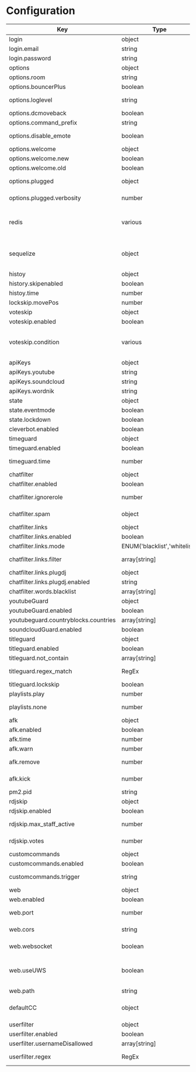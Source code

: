 # Configuration


|Key|Type|Description|
|---|---|---|
|login|object|Credentianls to login to plug.dj|
|login.email|string|E-Mail-Address to login|
|login.password|string|Password to login|
|options|object|Some general settings for the bot|
|options.room|string|The room to join|
|options.bouncerPlus|boolean|Default setting for Bouncer+|
|options.loglevel|string|Sets the bot's loglevel. Defaults to INFO, use DEBUG to for extended output|
|options.dcmoveback|boolean|Default setting for DCMoveBack|
|options.command_prefix|string|Sets the commandprefix, defaults to !|
|options.disable_emote|boolean|Sets if the bot should automatically delete all /me-messages from non-staff|
|options.welcome|object|welcome settings|
|options.welcome.new|boolean|Sets if the bot should welcome new users|
|options.welcome.old|boolean|Sets if the bot should welcome old users|
|options.plugged|object|Some settings for plugged, the underlying module to connect to plug.dj|
|options.plugged.verbosity|number|Sets plugged verbosity, defaults to 1, set it higher to get more messages|
|redis|various|Settings to connect to redis, pass a redis-url, or an object containing at least a host-value. To set port/db/password, just add these properties to the object|
|sequelize|object|Settings to connect to an SQL-database, refer to http://docs.sequelizejs.com/en/latest/docs/getting-started/#setting-up-a-connection for the properties|
|histoy|object|History settings|
|history.skipenabled|boolean|Sets default value for historyskip|
|histoy.time|number|Sets the time in minutes a song stays on the history|
|lockskip.movePos|number|Sets the default position for lockskip|
|voteskip|object|Settings for voteskip|
|voteskip.enabled|boolean|Sets the default value for VoteSkip|
|voteskip.condition|various|Number for a fixed number of mehs, function to decide based on a custom function or object with min/max/ratio properties to decide when to skip a song based on votes|
|apiKeys|object|Contains some keys to access various apis|
|apiKeys.youtube|string|Contains an apiKey for the youTube data api|
|apiKeys.soundcloud|string|Contains an apiKey for soundcloud|
|apiKeys.wordnik|string|Contains an apiKey for wordnik|
|state|object|Contains some state-settings for the bot|
|state.eventmode|boolean|Sets the default value for eventmode|
|state.lockdown|boolean|Sets the default value for lockdown|
|cleverbot.enabled|boolean|Sets the default value for cleverbot|
|timeguard|object|Contains some settings for timeguard|
|timeguard.enabled|boolean|Sets the default value for timeguard|
|timeguard.time|number|Sets the maximum songlength before the timeguard skips|
|chatfilter|object|Settings for the chatfilter|
|chatfilter.enabled|boolean|The default value for chatfilter|
|chatfilter.ignorerole|number|Minimum role to ignore chatfilters. Defaults to 1 (resident-dj)|
|chatfilter.spam|object|Settings for the aggresivity of the chatfilter, ONLY EDIT IF YOU KNOW WHAT YOU ARE DOING|
|chatfilter.links|object|Settings for blocking links|
|chatfilter.links.enabled|boolean|Default value for the link filter|
|chatfilter.links.mode|ENUM('blacklist','whitelist')|Sets the mode for the linkfilter|
|chatfilter.links.filter|array[string]|Sets the filter for links. Put whitelisted/blacklisted hosts here (without http:///https://)|
|chatfilter.links.plugdj|object|Config for the plug.dj-link blocker|
|chatfilter.links.plugdj.enabled|string|Sets the plug.dj-link blocker|
|chatfilter.words.blacklist|array[string]|Sets blacklisted words|
|youtubeGuard|object|Settings for youtubeGuard|
|youtubeGuard.enabled|boolean|The default value for youtubeGuard|
|youtubeguard.countryblocks.countries|array[string]|Countries all songs have to be available in|
|soundcloudGuard.enabled|boolean|Sets the default value for soundcloudGuard|
|titleguard|object|settings for titleguard|
|titleguard.enabled|boolean|Sets the default value for titleguard|
|titleguard.not_contain|array[string]|Words titles are forbidden to contain|
|titleguard.regex_match|RegEx|Regular expression to test against. Set to null to disable this|
|titleguard.lockskip|boolean|Enables lockskip if titleguard is triggerd|
|playlists.play|number|A playlist-id for the bot to play when in the waitlist|
|playlists.none|number|A playlist-id for the bot to activate when not in waitlist to avoid being acidentially added|
|afk|object|Settings for the afk-function|
|afk.enabled|boolean|Sets the default value for afk|
|afk.time|number|Sets the maximum afk time in seconds|
|afk.warn|number|Sets the time between warnings in seconds|
|afk.remove|number|Sets the tme after a warning before the user is removed from the waitlist|
|afk.kick|number|Sets the amount of removes before the user is kicked|
|pm2.pid|string|Sets the pm2-processid to rstart the bot|
|rdjskip|object|Settings for rdjskip|
|rdjskip.enabled|boolean|Sets the default value for rdjskip|
|rdjskip.max_staff_active|number|Sets the amount of active staff (bouncer and higher) before rdjskip is disabled|
|rdjskip.votes|number|Sets the mumber of required votes before a song is skipped|
|customcommands|object|Settings for customcommands|
|customcommands.enabled|boolean|Sets the default value for customcommands|
|customcommands.trigger|string|Sets the trigger (prefix) for customcommands. should be diffrent to the commandtrigger|
|web|object|Settings for the json-api|
|web.enabled|boolean|Sets the default value for web|
|web.port|number|Sets the port to listen on. Set it to null if you want to use the exported express app as middleware|
|web.cors|string|Sets the value for the 'access-control-allow-origin'-header|
|web.websocket|boolean|Enables a simple websocket-server to broadcast realtime-updates|
|web.useUWS|boolean|Enable this to use a more performant websocket-library which requires a c++-compiler on you machine. Disable it, if your bot throws an error at startup concerning uWebsocket|
|web.path|string|the path the api runs under|
|defaultCC|object|Contains multiple objects with default customcommands, see config.example.js for their properties|
|userfilter|object|Settings for the userfilter|
|userfilter.enabled|boolean|Enables the userfilter|
|userfilter.usernameDisallowed|array[string]|array of disallowed usernames|
|userfilter.regex|RegEx|RegEx to test usernames. Triggers the filter when a match is found. Set to null to disable|

